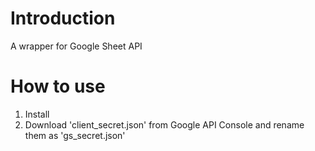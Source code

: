 # Introduction
A wrapper for Google Sheet API

# How to use
1. Install
2. Download 'client_secret.json' from Google API Console and rename them as 'gs_secret.json'